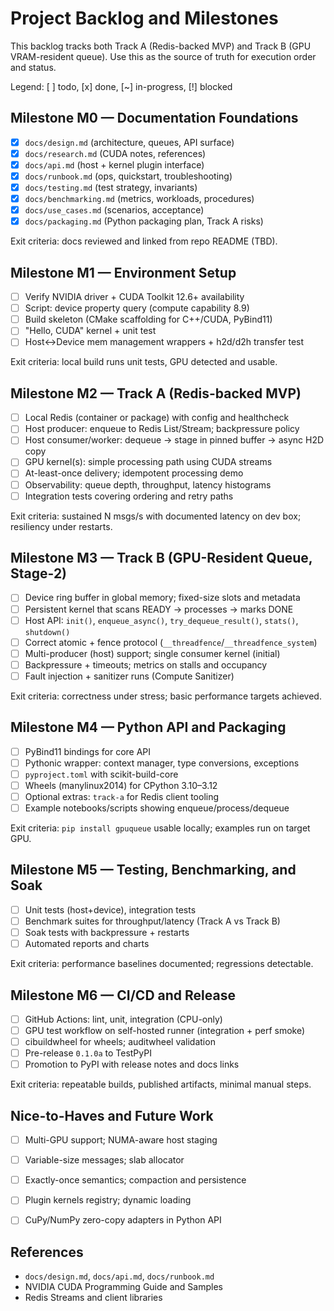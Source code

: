 # Project Backlog and Milestones

This backlog tracks both Track A (Redis-backed MVP) and Track B (GPU VRAM-resident queue). Use this as the source of truth for execution order and status.

Legend: [ ] todo, [x] done, [~] in-progress, [!] blocked


## Milestone M0 — Documentation Foundations
- [x] `docs/design.md` (architecture, queues, API surface)
- [x] `docs/research.md` (CUDA notes, references)
- [x] `docs/api.md` (host + kernel plugin interface)
- [x] `docs/runbook.md` (ops, quickstart, troubleshooting)
- [x] `docs/testing.md` (test strategy, invariants)
- [x] `docs/benchmarking.md` (metrics, workloads, procedures)
- [x] `docs/use_cases.md` (scenarios, acceptance)
- [x] `docs/packaging.md` (Python packaging plan, Track A risks)

Exit criteria: docs reviewed and linked from repo README (TBD).


## Milestone M1 — Environment Setup
- [ ] Verify NVIDIA driver + CUDA Toolkit 12.6+ availability
- [ ] Script: device property query (compute capability 8.9)
- [ ] Build skeleton (CMake scaffolding for C++/CUDA, PyBind11)
- [ ] "Hello, CUDA" kernel + unit test
- [ ] Host↔Device mem management wrappers + h2d/d2h transfer test

Exit criteria: local build runs unit tests, GPU detected and usable.


## Milestone M2 — Track A (Redis-backed MVP)
- [ ] Local Redis (container or package) with config and healthcheck
- [ ] Host producer: enqueue to Redis List/Stream; backpressure policy
- [ ] Host consumer/worker: dequeue → stage in pinned buffer → async H2D copy
- [ ] GPU kernel(s): simple processing path using CUDA streams
- [ ] At-least-once delivery; idempotent processing demo
- [ ] Observability: queue depth, throughput, latency histograms
- [ ] Integration tests covering ordering and retry paths

Exit criteria: sustained N msgs/s with documented latency on dev box; resiliency under restarts.


## Milestone M3 — Track B (GPU-Resident Queue, Stage-2)
- [ ] Device ring buffer in global memory; fixed-size slots and metadata
- [ ] Persistent kernel that scans READY → processes → marks DONE
- [ ] Host API: `init()`, `enqueue_async()`, `try_dequeue_result()`, `stats()`, `shutdown()`
- [ ] Correct atomic + fence protocol (`__threadfence`/`__threadfence_system`)
- [ ] Multi-producer (host) support; single consumer kernel (initial)
- [ ] Backpressure + timeouts; metrics on stalls and occupancy
- [ ] Fault injection + sanitizer runs (Compute Sanitizer)

Exit criteria: correctness under stress; basic performance targets achieved.


## Milestone M4 — Python API and Packaging
- [ ] PyBind11 bindings for core API
- [ ] Pythonic wrapper: context manager, type conversions, exceptions
- [ ] `pyproject.toml` with scikit-build-core
- [ ] Wheels (manylinux2014) for CPython 3.10–3.12
- [ ] Optional extras: `track-a` for Redis client tooling
- [ ] Example notebooks/scripts showing enqueue/process/dequeue

Exit criteria: `pip install gpuqueue` usable locally; examples run on target GPU.


## Milestone M5 — Testing, Benchmarking, and Soak
- [ ] Unit tests (host+device), integration tests
- [ ] Benchmark suites for throughput/latency (Track A vs Track B)
- [ ] Soak tests with backpressure + restarts
- [ ] Automated reports and charts

Exit criteria: performance baselines documented; regressions detectable.


## Milestone M6 — CI/CD and Release
- [ ] GitHub Actions: lint, unit, integration (CPU-only)
- [ ] GPU test workflow on self-hosted runner (integration + perf smoke)
- [ ] cibuildwheel for wheels; auditwheel validation
- [ ] Pre-release `0.1.0a` to TestPyPI
- [ ] Promotion to PyPI with release notes and docs links

Exit criteria: repeatable builds, published artifacts, minimal manual steps.


## Nice-to-Haves and Future Work
- [ ] Multi-GPU support; NUMA-aware host staging
- [ ] Variable-size messages; slab allocator
- [ ] Exactly-once semantics; compaction and persistence
- [ ] Plugin kernels registry; dynamic loading
- [ ] CuPy/NumPy zero-copy adapters in Python API


## References
- `docs/design.md`, `docs/api.md`, `docs/runbook.md`
- NVIDIA CUDA Programming Guide and Samples
- Redis Streams and client libraries
